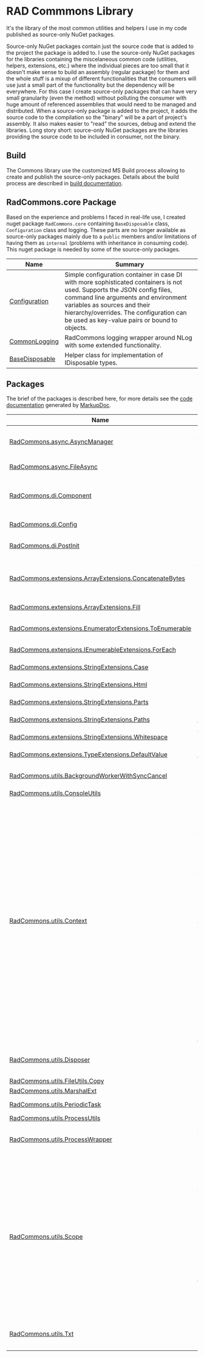 # RAD Commmons Library #
It's the library of the most common utilities and helpers I use in my code published as source-only NuGet packages.

Source-only NuGet packages contain just the source code that is added to the project the package is added to. I use the source-only NuGet packages for the libraries containing the miscelaneous common code (utilities, helpers, extensions, etc.) where the individual pieces are too small that it doesn't make sense to build an assembly (regular package) for them and the whole stuff is a mixup of different functionalities that the consumers will use just a small part of the functionality but the dependency will be everywhere. For this case I create source-only packages that can have very small granularity (even the method) without polluting the consumer with huge amount of referenced assemblies that would need to be managed and distributed. When a source-only package is added to the project, it adds the source code to the compilation so the "binary" will be a part of project's assembly. It also makes easier to "read" the sources, debug and extend the libraries.
Long story short: source-only NuGet packages are the libraries providing the source code to be included in consumer, not the binary.

## Build ##
The Commons library use the customized MS Build process allowing to create and publish the source-only packages. Details about the build process are described in [build documentation](build/readme.md).

## RadCommons.core Package ##
Based on the experience and problems I faced in real-life use, I created nuget package `RadCommons.core` containing `BaseDisposable` class, `Configuration` class and logging. These parts are no longer available as source-only packages mainly due to a `public` members and/or limitations of having them as `internal` (problems with inheritance in consuming code).
This nuget package is needed by some of the source-only packages.

 | Name | Summary | 
 | ------ | --------- | 
 | [Configuration](doc/net.adamec.lib.common.core.md#t-net.adamec.lib.common.core.config.configuration__1akk3r9) | Simple configuration container in case DI with more sophisticated containers is not used. Supports the JSON config files, command line arguments and environment variables as sources and their hierarchy/overrides. The configuration can be used as key-value pairs or bound to objects. | 
 | [CommonLogging](doc/net.adamec.lib.common.core#t-net.adamec.lib.common.core.logging.ilogger__pion8h) | RadCommons logging wrapper around NLog with some extended functionality. | 
 | [BaseDisposable](doc/net.adamec.lib.common.core#t-net.adamec.lib.common.core.utils.basedisposable__mdk3wh) | Helper class for implementation of IDisposable types. | 
 

## Packages ##
The brief of the packages is described here, for more details see the [code documentation](doc/net.adamec.lib.common.md) generated by [MarkupDoc](https://github.com/adamecr/MarkupDoc).


 | Name | Summary | 
 | ------ | --------- | 
 | [RadCommons.async.AsyncManager](doc/net.adamec.lib.common.md#src-only-package--RadCommons.async.AsyncManager) | Helpers for running the async tasks in sync mode and executing sync actions in async mode. | 
 | [RadCommons.async.FileAsync](doc/net.adamec.lib.common.md#src-only-package--RadCommons.async.FileAsync) | Helpers for reading text files in async mode. | 
 | [RadCommons.di.Component](doc/net.adamec.lib.common.md#src-only-package--RadCommons.di.Component) | RadCommons DI Component - allows to mark and inject the component using the class attributes. | 
 | [RadCommons.di.Config](doc/net.adamec.lib.common.md#src-only-package--RadCommons.di.Config) | RadCommons DI helpers for application configuration. | 
 | [RadCommons.di.PostInit](doc/net.adamec.lib.common.md#src-only-package--RadCommons.di.PostInit) | RadCommons DI PostInit - allows to run post init method of component. | 
 | [RadCommons.extensions.ArrayExtensions.ConcatenateBytes](doc/net.adamec.lib.common.md#src-only-package--RadCommons.extensions.ArrayExtensions.ConcatenateBytes) | Adds the byte array to the current one and returns resulting array (concatenates two byte arrays into a new one). | 
 | [RadCommons.extensions.ArrayExtensions.Fill](doc/net.adamec.lib.common.md#src-only-package--RadCommons.extensions.ArrayExtensions.Fill) | Fills the array with given value. | 
 | [RadCommons.extensions.EnumeratorExtensions.ToEnumerable](doc/net.adamec.lib.common.md#src-only-package--RadCommons.extensions.EnumeratorExtensions.ToEnumerable) | Transforms the IEnumerator or IEnumerator<T> to IEnumerable<T>. | 
 | [RadCommons.extensions.IEnumerableExtensions.ForEach](doc/net.adamec.lib.common.md#src-only-package--RadCommons.extensions.IEnumerableExtensions.ForEach) | Invokes the action for each item if IEnumerable<T>. | 
 | [RadCommons.extensions.StringExtensions.Case](doc/net.adamec.lib.common.md#src-only-package--RadCommons.extensions.StringExtensions.Case) | String case manipulation helpers. | 
 | [RadCommons.extensions.StringExtensions.Html](doc/net.adamec.lib.common.md#src-only-package--RadCommons.extensions.StringExtensions.Html) | HTML related string manipulation helpers. | 
 | [RadCommons.extensions.StringExtensions.Parts](doc/net.adamec.lib.common.md#src-only-package--RadCommons.extensions.StringExtensions.Parts) | String splitting and parts manipulation helpers. | 
 | [RadCommons.extensions.StringExtensions.Paths](doc/net.adamec.lib.common.md#src-only-package--RadCommons.extensions.StringExtensions.Paths) | Path manipulation helpers for strings. | 
 | [RadCommons.extensions.StringExtensions.Whitespace](doc/net.adamec.lib.common.md#src-only-package--RadCommons.extensions.StringExtensions.Whitespace) | Whitespace manipulation helpers for strings. | 
 | [RadCommons.extensions.TypeExtensions.DefaultValue](doc/net.adamec.lib.common.md#src-only-package--RadCommons.extensions.TypeExtensions.DefaultValue) | Provides default value for types. | 
 | [RadCommons.utils.BackgroundWorkerWithSyncCancel](doc/net.adamec.lib.common.md#src-only-package--RadCommons.utils.BackgroundWorkerWithSyncCancel) | Executes an operation on a separate thread with possibility of sync cancel. | 
 | [RadCommons.utils.ConsoleUtils](doc/net.adamec.lib.common.md#src-only-package--RadCommons.utils.ConsoleUtils) | Console output utilities. | 
 | [RadCommons.utils.Context](doc/net.adamec.lib.common.md#src-only-package--RadCommons.utils.Context) | The runtime "container" for context operations.  The context can be both state-less and state-full and it's valid until it's disposed. The current context is accessible via static property Current. The contexts are chained, when a new context is created using static method BeginContext(), the Current context became the Parent of the new one and the newly created context will be set as the Current one. When the context is disposed, the Current context is set to Parent of disposing context. The base implementation just manages the life time, context chain and keeps the state (when provided). Inherit from the Context<TState> to add the context related operations (inherited classes have the access to state). Based on the implementation of Guard Scopes by  https://github.com/safakgur. | 
 | [RadCommons.utils.Disposer](doc/net.adamec.lib.common.md#src-only-package--RadCommons.utils.Disposer) | Keeps the stack of disposable objects, and disposes them when the disposer is being disposed. | 
 | [RadCommons.utils.FileUtils.Copy](doc/net.adamec.lib.common.md#doc/net.adamec.lib.common.mdsrc-only-package--RadCommons.utils.FileUtils.Copy) | File copy utilities. | 
 | [RadCommons.utils.MarshalExt](doc/net.adamec.lib.common.md#src-only-package--RadCommons.utils.MarshalExt) | Marshaling helpers. | 
 | [RadCommons.utils.PeriodicTask](doc/net.adamec.lib.common.md#src-only-package--RadCommons.utils.PeriodicTask) | Periodic (or scheduled) async task runner. | 
 | [RadCommons.utils.ProcessUtils](doc/net.adamec.lib.common.md#src-only-package--RadCommons.utils.ProcessUtils) | Process related utilities. | 
 | [RadCommons.utils.ProcessWrapper](doc/net.adamec.lib.common.md#src-only-package--RadCommons.utils.ProcessWrapper) | A class the wraps a process, allowing programmatic input and output. | 
 | [RadCommons.utils.Scope](doc/net.adamec.lib.common.md#src-only-package--RadCommons.utils.Scope) | The runtime "container" for scoped operations.  The scope can be both state-less and state-full and it's valid until it's disposed. The scopes can be nested (when the scope is disposed, the children are disposed as well) and there can be multiple child scopes (siblings) living in parallel. The base implementation just manages the life time, child scopes and keeps the state (when provided). Inherit from the Scope<TState> (and IScope<TState>) to add the scope related operations (inherited classes have the access to state).. | 
 | [RadCommons.utils.Txt](doc/net.adamec.lib.common.md#src-only-package--RadCommons.utils.Txt) | Text builder allowing to build strings from parts, supporting conditions, enumerations, etc. | 
